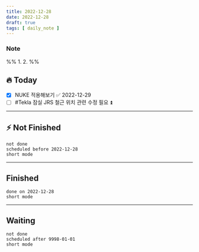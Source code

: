 ```yaml
---
title: 2022-12-28
date: 2022-12-28
draft: true
tags: [ daily_note ]
---
```


### Note
%%
	1. 
	2. 
%%

## 🔥 Today
- [x] NUKE 적용해보기 ✅ 2022-12-29
- [ ] #Tekla 잠실 JRS 철근 위치 관련 수정 필요 ⏫
---
## ⚡️ Not Finished
```tasks
not done 
scheduled before 2022-12-28
short mode
```
---
## Finished
```tasks
done on 2022-12-28
short mode
```
---
## Waiting
```tasks
not done
scheduled after 9998-01-01
short mode
```